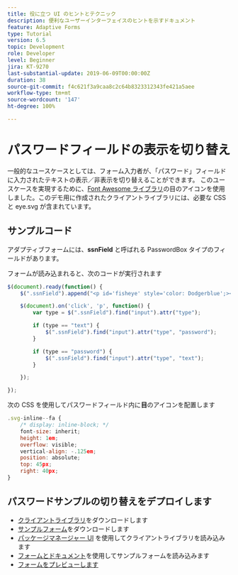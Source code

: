 ```yaml
---
title: 役に立つ UI のヒントとテクニック
description: 便利なユーザーインターフェイスのヒントを示すドキュメント
feature: Adaptive Forms
type: Tutorial
version: 6.5
topic: Development
role: Developer
level: Beginner
jira: KT-9270
last-substantial-update: 2019-06-09T00:00:00Z
duration: 38
source-git-commit: f4c621f3a9caa8c2c64b8323312343fe421a5aee
workflow-type: tm+mt
source-wordcount: '147'
ht-degree: 100%

---
```


# パスワードフィールドの表示を切り替え

一般的なユースケースとしては、フォーム入力者が、「パスワード」フィールドに入力されたテキストの表示／非表示を切り替えることができます。
このユースケースを実現するために、[Font Awesome ライブラリ](https://fontawesome.com/)の目のアイコンを使用しました。このデモ用に作成されたクライアントライブラリには、必要な CSS と eye.svg が含まれています。


## サンプルコード

アダプティブフォームには、**ssnField** と呼ばれる PasswordBox タイプのフィールドがあります。

フォームが読み込まれると、次のコードが実行されます

```javascript
$(document).ready(function() {
    $(".ssnField").append("<p id='fisheye' style='color: Dodgerblue';><i class='fa fa-eye'></i></p>");

    $(document).on('click', 'p', function() {
        var type = $(".ssnField").find("input").attr("type");

        if (type == "text") {
            $(".ssnField").find("input").attr("type", "password");
        }

        if (type == "password") {
            $(".ssnField").find("input").attr("type", "text");
        }

    });

});
```

次の CSS を使用してパスワードフィールド内に&#x200B;**目**&#x200B;のアイコンを配置します

```javascript
.svg-inline--fa {
    /* display: inline-block; */
    font-size: inherit;
    height: 1em;
    overflow: visible;
    vertical-align: -.125em;
    position: absolute;
    top: 45px;
    right: 40px;
}
```

## パスワードサンプルの切り替えをデプロイします

* [クライアントライブラリ](assets/simple-ui-tips.zip)をダウンロードします
* [サンプルフォーム](assets/simple-ui-tricks-form.zip)をダウンロードします
* [パッケージマネージャー UI](http://localhost:4502/crx/packmgr/index.jsp) を使用してクライアントライブラリを読み込みます
* [フォームとドキュメント](http://localhost:4502/aem/forms.html/content/dam/formsanddocuments)を使用してサンプルフォームを読み込みます
* [フォームをプレビューします](http://localhost:4502/content/dam/formsanddocuments/simpleuitips/jcr:content?wcmmode=disabled)


